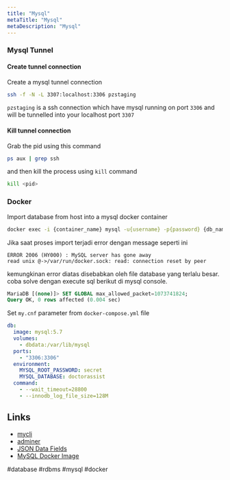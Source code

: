 ```yaml
---
title: "Mysql"
metaTitle: "Mysql"
metaDescription: "Mysql"
---
```


### Mysql Tunnel

#### Create tunnel connection

Create a mysql tunnel connection

```bash
ssh -f -N -L 3307:localhost:3306 pzstaging
```

`pzstaging` is a ssh connection which have mysql running on port `3306` and will be tunnelled into your localhost port `3307`

#### Kill tunnel connection

Grab the pid using this command

```bash
ps aux | grep ssh
```

and then kill the process using `kill` command

```bash
kill <pid>
```

### Docker

Import database from host into a mysql docker container

```bash
docker exec -i {container_name} mysql -u{username} -p{password} {db_name} < {filename}.sql
```

Jika saat proses import terjadi error dengan message seperti ini

```
ERROR 2006 (HY000) : MySQL server has gone away
read unix @->/var/run/docker.sock: read: connection reset by peer
```

kemungkinan error diatas disebabkan oleh file database yang terlalu besar. coba solve dengan execute sql berikut di mysql console.

```sql
MariaDB [(none)]> SET GLOBAL max_allowed_packet=1073741824;
Query OK, 0 rows affected (0.004 sec)
```

Set `my.cnf` parameter from `docker-compose.yml` file

```yaml
db:
  image: mysql:5.7
  volumes:
    - dbdata:/var/lib/mysql
  ports:
    - "3306:3306"
  environment:
    MYSQL_ROOT_PASSWORD: secret
    MYSQL_DATABASE: doctorassist
  command:
    - --wait_timeout=28800
    - --innodb_log_file_size=128M
```

## Links

- [mycli](https://github.com/dbcli/mycli)
- [adminer](/coding/adminer)
- [JSON Data Fields](https://www.sitepoint.com/use-json-data-fields-mysql-databases/)
- [MySQL Docker Image](https://hub.docker.com/_/mysql)

#database #rdbms #mysql #docker
